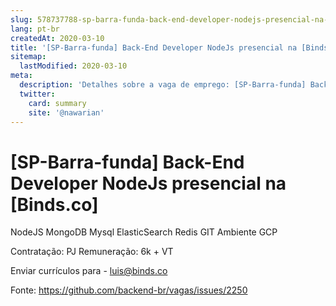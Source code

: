 ```yaml
---
slug: 578737788-sp-barra-funda-back-end-developer-nodejs-presencial-na-bindsco
lang: pt-br
createdAt: 2020-03-10
title: '[SP-Barra-funda] Back-End Developer NodeJs presencial na [Binds.co] - Vaga de Emprego'
sitemap:
  lastModified: 2020-03-10
meta:
  description: 'Detalhes sobre a vaga de emprego: [SP-Barra-funda] Back-End Developer NodeJs presencial na [Binds.co]'
  twitter:
    card: summary
    site: '@nawarian'
---
```


# [SP-Barra-funda] Back-End Developer NodeJs presencial na [Binds.co]

NodeJS
MongoDB
Mysql
ElasticSearch
Redis
GIT
Ambiente GCP

Contratação: PJ
Remuneração: 6k + VT

Enviar currículos para - luis@binds.co

Fonte: https://github.com/backend-br/vagas/issues/2250